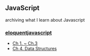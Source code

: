 ﻿## JavaScript 
archiving what I learn about Javascript

### [eloquentjavascript](http://eloquentjavascript.net/)
- [Ch 1. ~ Ch.3](https://github.com/allwhite423/TIL/blob/master/JavaScript/Ch.1~3.md)
- [Ch 4. Data Structures](https://github.com/allwhite423/TIL/blob/master/JavaScript/Ch.4%20Data%20Structures.md)


